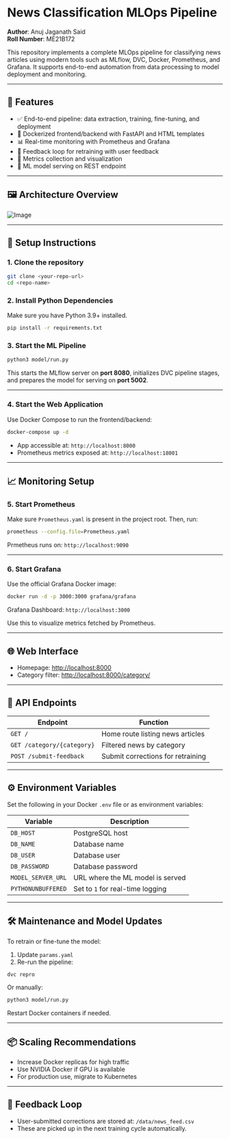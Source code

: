 # News Classification MLOps Pipeline

**Author**: Anuj Jaganath Said  
**Roll Number**: ME21B172

This repository implements a complete MLOps pipeline for classifying news articles using modern tools such as MLflow, DVC, Docker, Prometheus, and Grafana. It supports end-to-end automation from data processing to model deployment and monitoring.

---

## 📌 Features

- ✅ End-to-end pipeline: data extraction, training, fine-tuning, and deployment
- 🐳 Dockerized frontend/backend with FastAPI and HTML templates
- 📊 Real-time monitoring with Prometheus and Grafana
- 🔁 Feedback loop for retraining with user feedback
- 🎯 Metrics collection and visualization
- 🚀 ML model serving on REST endpoint

---

## 🖼️ Architecture Overview

![Image](https://github.com/user-attachments/assets/537d7f12-6c1e-43ff-9d79-e719396c51c0)

---

## 🔧 Setup Instructions

### 1. Clone the repository

```bash
git clone <your-repo-url>
cd <repo-name>

```

### 2. Install Python Dependencies

Make sure you have Python 3.9+ installed.

```bash
pip install -r requirements.txt
```

### 3. Start the ML Pipeline

```bash
python3 model/run.py
```

This starts the MLflow server on **port 8080**, initializes DVC pipeline stages, and prepares the model for serving on **port 5002**.

---

### 4. Start the Web Application

Use Docker Compose to run the frontend/backend:

```bash
docker-compose up -d
```

- App accessible at: `http://localhost:8000`
- Prometheus metrics exposed at: `http://localhost:18001`

---

## 📈 Monitoring Setup

### 5. Start Prometheus

Make sure `Prometheus.yaml` is present in the project root. Then, run:

```bash
prometheus --config.file=Prometheus.yaml
```

Prmetheus runs on: `http://localhost:9090`

---

### 6. Start Grafana

Use the official Grafana Docker image:

```bash
docker run -d -p 3000:3000 grafana/grafana
```

Grafana Dashboard: `http://localhost:3000`

Use this to visualize metrics fetched by Prometheus.

---

## 🌐 Web Interface

- Homepage: [http://localhost:8000](http://localhost:8000/)
- Category filter: [http://localhost:8000/category/<category>](http://localhost:8000/category/%3Ccategory%3E)

---

## 🧪 API Endpoints

| Endpoint | Function |
| --- | --- |
| `GET /` | Home route listing news articles |
| `GET /category/{category}` | Filtered news by category |
| `POST /submit-feedback` | Submit corrections for retraining |

---

## ⚙️ Environment Variables

Set the following in your Docker `.env` file or as environment variables:

| Variable | Description |
| --- | --- |
| `DB_HOST` | PostgreSQL host |
| `DB_NAME` | Database name |
| `DB_USER` | Database user |
| `DB_PASSWORD` | Database password |
| `MODEL_SERVER_URL` | URL where the ML model is served |
| `PYTHONUNBUFFERED` | Set to `1` for real-time logging |

---

## 🛠️ Maintenance and Model Updates

To retrain or fine-tune the model:

1. Update `params.yaml`
2. Re-run the pipeline:

```bash
dvc repro
```

Or manually:

```bash
python3 model/run.py
```

Restart Docker containers if needed.

---

## 📦 Scaling Recommendations

- Increase Docker replicas for high traffic
- Use NVIDIA Docker if GPU is available
- For production use, migrate to Kubernetes

---

## 💬 Feedback Loop

- User-submitted corrections are stored at: `/data/news_feed.csv`
- These are picked up in the next training cycle automatically.
